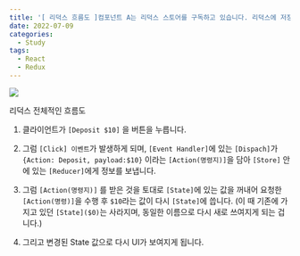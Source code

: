 ```yaml
---
title: '[ 리덕스 흐름도 ]컴포넌트 A는 리덕스 스토어를 구독하고 있습니다. 리덕스에 저장된 데이터가 변경되었을 때(A가 구독 중인 값이 변경되었다고 가정합니다.), 어떤 과정을 거쳐 컴포넌트 A가 변경된 값을 가져올 수 있는 지 흐름을 그려볼까요?'
date: 2022-07-09
categories:
  - Study
tags:
  - React
  - Redux
---
```


![](https://velog.velcdn.com/images/gusdh2/post/34882f49-3939-4094-99d4-ba4a4c15c45a/image.gif)

리덕스 전체적인 흐름도

1. 클라이언트가 `[Deposit $10]` 을 버튼을 누릅니다.

2. 그럼 `[Click] 이벤트`가 발생하게 되며, `[Event Handler]`에 있는 `[Dispach]`가 `{Action: Deposit, payload:$10}` 이라는 `[Action(명령지)]`을 담아 `[Store]` 안에 있는 `[Reducer]`에게 정보를 보냅니다.

3. 그럼 `[Action(명령지)]` 를 받은 것을 토대로 `[State]`에 있는 값을 꺼내어 요청한 `[Action(명령)]`을 수행 후 `$10`라는 값이 다시 `[State]`에 씁니다. (이 때 기존에 가지고 있던 `[State]($0)`는 사라지며, 동일한 이름으로 다시 새로 쓰여지게 되는 겁니다.)

4. 그리고 변경된 State 값으로 다시 UI가 보여지게 됩니다.
